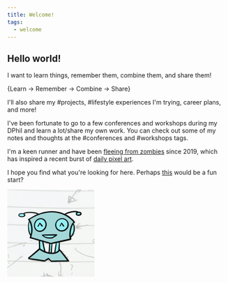 ```yaml
---
title: Welcome!
tags:
  - welcome
---
```

## Hello world!

I want to learn things, remember them, combine them, and share them!

{Learn -> Remember -> Combine -> Share}

I'll also share my #projects, #lifestyle experiences I'm trying, career plans, and more! 

I've been fortunate to go to a few conferences and workshops during my DPhil and learn a lot/share my own work. You can check out some of my notes and thoughts at the #conferences and #workshops tags. 

I'm a keen runner and have been [fleeing from zombies](https://zombiesrungame.com/zombies) since 2019, which has inspired a recent burst of [daily pixel art](zombies_run_art/zr_codex_items).

I hope you find what you're looking for here. Perhaps [this](particle_life_demo.md) would be a fun start?

<img src="./logo.jpeg" width="200">
